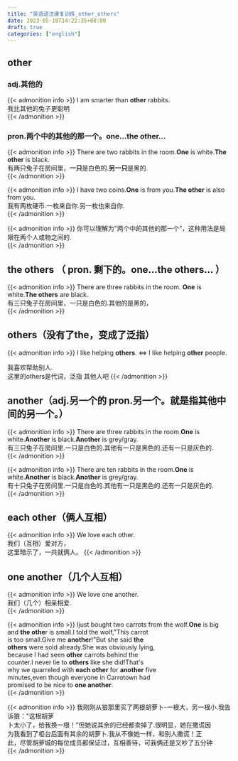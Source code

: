 ```yaml
---
title: "英语语法康复训练_other_others"
date: 2023-05-10T14:22:35+08:00
draft: true
categories: ["english"]
---
```


##  other
### adj.其他的



{{< admonition info >}}
I am smarter than **other** rabbits.  
我比其他的兔子更聪明  
{{< /admonition >}}


###  pron.两个中的其他的那一个。one...the other... 

{{< admonition info >}}
There are two rabbits in the room.**One** is white.**The other** is black.  
有两只兔子在房间里，**一只**是白色的.**另一只**是黑的.  
{{< /admonition >}}

{{< admonition info >}}
I have two coins.**One** is from you.**The other** is also from you.  
我有两枚硬币.一枚来自你.另一枚也来自你.  
{{< /admonition >}}

{{< admonition info >}}
你可以理解为"两个中的其他的那一个”，这种用法是局限在两个人或物之间的.  
{{< /admonition >}}

##  the others （ pron.   剩下的。one...the others... ）

{{< admonition info >}}
There are three rabbits in the room.  **One** is white.**The others** are black.  
有三只兔子在房间里，一只是白色的.其他的是黑的，  
{{< /admonition >}}




##   others（没有了the，变成了泛指）

{{< admonition info >}}
I like helping **others**. <=> I like helping **other** people.  

我喜欢帮助别人.  
这里的others是代词，泛指 其他人吧
{{< /admonition >}}
##   another（adj.另一个的 pron.另一个。就是指其他中间的另一个。）

{{< admonition info >}}
There are three rabbits in the room.**One** is white.**Another** is black.**Another** is grey/gray.  
有三只兔子在房间里.一只是白色的.其他有一只是黑色的.还有一只是灰色的.  
{{< /admonition >}}

{{< admonition info >}}
There are ten rabbits in the room.**One** is white.**Another** is black.**Another** is grey/gray.  
有十只兔子在房间里.一只是白色的.其他有一只是黑色的.还有一只是灰色的.  
{{< /admonition >}}

##   each other（俩人互相）
{{< admonition info >}}
We love each other.  
我们（互相）爱对方，  
这里暗示了，一共就俩人。
{{< /admonition >}}

##   one another（几个人互相）
{{< admonition info >}}
We love one another.  
我们（几个）相亲相爱.     
{{< /admonition >}}



{{< admonition info >}}
Ijust bought two carrots from the wolf.**One** is big  
and **the othe**r is small.I told the wolf,"This carrot  
is too small.Give me **another**!"But she said **the**  
**others** were sold already.She was obviously lying,  
because I had seen **other** carrots behind the  
counter.I never lie to **others** like she did!That's  
why we quarreled with **each other** for **another** five  
minutes,even though everyone in Carrotown had  
promised to be nice to **one another**.  
{{< /admonition >}}

{{< admonition info >}}
我刚刚从狼那里买了两根胡萝卜-一根大，另一根小.我告诉狼："这根胡萝  
卜太小了，给我换一根！”但她说其余的已经都卖掉了.很明显，她在撒谎因  
为我看到了柜台后面有其余的胡萝卜.我从不像她一样，和别人撒谎！正  
此，尽管胡萝城的每位成员都保证过，互相善待，可我俩还是又吵了五分钟  
{{< /admonition >}}